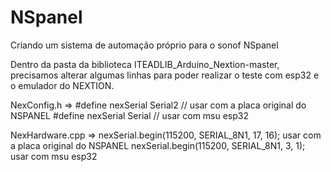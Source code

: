 # NSpanel
Criando um sistema de automação próprio para o sonof NSpanel 

Dentro da pasta da biblioteca ITEADLIB_Arduino_Nextion-master, precisamos alterar algumas linhas para poder realizar o teste com esp32 e o emulador do NEXTION.

NexConfig.h => 
#define nexSerial Serial2 // usar com a placa original do NSPANEL
#define nexSerial Serial // usar com msu esp32

NexHardware.cpp => 
nexSerial.begin(115200, SERIAL_8N1, 17, 16); usar com a placa original do NSPANEL
nexSerial.begin(115200, SERIAL_8N1, 3, 1);   usar com msu esp32
